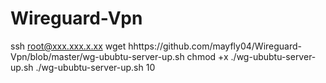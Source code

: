 # Wireguard-Vpn

ssh root@xxx.xxx.x.xx
wget hhttps://github.com/mayfly04/Wireguard-Vpn/blob/master/wg-ububtu-server-up.sh
chmod +x ./wg-ububtu-server-up.sh
./wg-ububtu-server-up.sh 10
